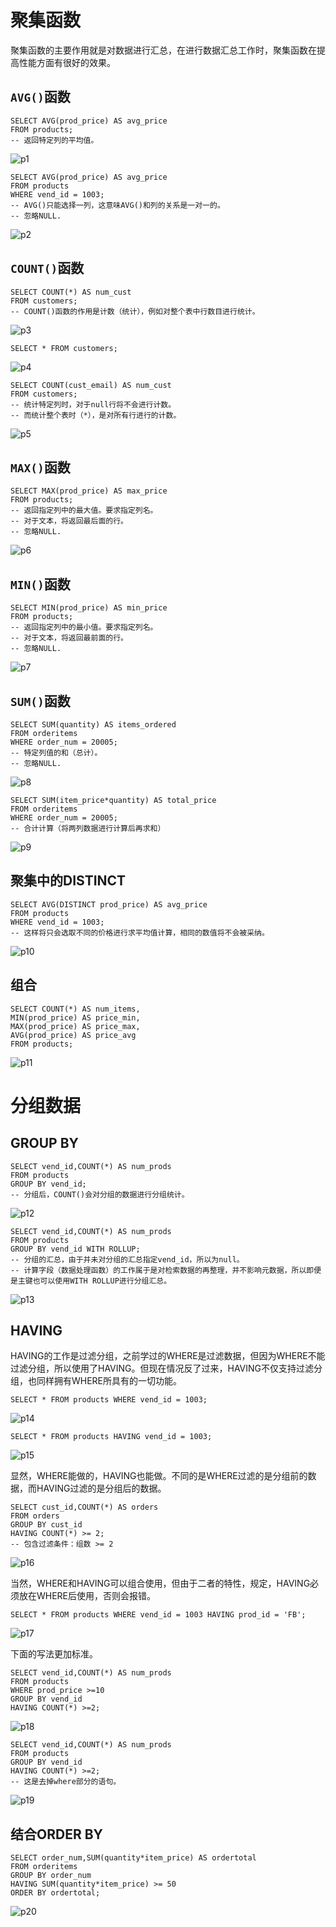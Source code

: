 # 聚集函数

聚集函数的主要作用就是对数据进行汇总，在进行数据汇总工作时，聚集函数在提高性能方面有很好的效果。

## `AVG()`函数

```mysql
SELECT AVG(prod_price) AS avg_price
FROM products;
-- 返回特定列的平均值。
```

![p1](images/p4_1.png)



```mysql
SELECT AVG(prod_price) AS avg_price
FROM products
WHERE vend_id = 1003;
-- AVG()只能选择一列，这意味AVG()和列的关系是一对一的。
-- 忽略NULL.
```

![p2](images/p4_2.png)



## `COUNT()`函数

```mysql
SELECT COUNT(*) AS num_cust
FROM customers;
-- COUNT()函数的作用是计数（统计），例如对整个表中行数目进行统计。
```

![p3](images/p4_3.png)



```mysql
SELECT * FROM customers;
```

![p4](images/p4_4.png)



```mysql
SELECT COUNT(cust_email) AS num_cust
FROM customers;
-- 统计特定列时，对于null行将不会进行计数。
-- 而统计整个表时（*），是对所有行进行的计数。
```

![p5](images/p4_5.png)



## `MAX()`函数

```mysql
SELECT MAX(prod_price) AS max_price
FROM products;
-- 返回指定列中的最大值。要求指定列名。
-- 对于文本，将返回最后面的行。
-- 忽略NULL.
```

![p6](images/p4_6.png)



## `MIN()`函数

```mysql
SELECT MIN(prod_price) AS min_price
FROM products;
-- 返回指定列中的最小值。要求指定列名。
-- 对于文本，将返回最前面的行。
-- 忽略NULL.
```

![p7](images/p4_7.png)



## `SUM()`函数

```mysql
SELECT SUM(quantity) AS items_ordered
FROM orderitems
WHERE order_num = 20005;
-- 特定列值的和（总计）。
-- 忽略NULL.
```

![p8](images/p4_8.png)



```mysql
SELECT SUM(item_price*quantity) AS total_price
FROM orderitems
WHERE order_num = 20005;
-- 合计计算（将两列数据进行计算后再求和）
```

![p9](images/p4_9.png)



## 聚集中的DISTINCT

```mysql
SELECT AVG(DISTINCT prod_price) AS avg_price
FROM products
WHERE vend_id = 1003;
-- 这样将只会选取不同的价格进行求平均值计算，相同的数值将不会被采纳。
```

![p10](images/p4_10.png)



## 组合

```mysql
SELECT COUNT(*) AS num_items,
MIN(prod_price) AS price_min,
MAX(prod_price) AS price_max,
AVG(prod_price) AS price_avg
FROM products;
```

![p11](images/p4_11.png)

# 分组数据

## GROUP BY

```mysql
SELECT vend_id,COUNT(*) AS num_prods
FROM products
GROUP BY vend_id;
-- 分组后，COUNT()会对分组的数据进行分组统计。
```

![p12](images/p4_12.png)



```mysql
SELECT vend_id,COUNT(*) AS num_prods
FROM products
GROUP BY vend_id WITH ROLLUP;
-- 分组的汇总，由于并未对分组的汇总指定vend_id，所以为null。
-- 计算字段（数据处理函数）的工作属于是对检索数据的再整理，并不影响元数据，所以即便是主键也可以使用WITH ROLLUP进行分组汇总。
```

![p13](images/p4_13.png)



## HAVING

HAVING的工作是过滤分组，之前学过的WHERE是过滤数据，但因为WHERE不能过滤分组，所以使用了HAVING。但现在情况反了过来，HAVING不仅支持过滤分组，也同样拥有WHERE所具有的一切功能。

```mysql
SELECT * FROM products WHERE vend_id = 1003;
```

![p14](images/p4_14.png)

```mysql
SELECT * FROM products HAVING vend_id = 1003;
```

![p15](images/p4_15.png)

显然，WHERE能做的，HAVING也能做。不同的是WHERE过滤的是分组前的数据，而HAVING过滤的是分组后的数据。

```mysql
SELECT cust_id,COUNT(*) AS orders
FROM orders
GROUP BY cust_id
HAVING COUNT(*) >= 2;
-- 包含过滤条件：组数 >= 2
```

![p16](images/p4_16.png)

当然，WHERE和HAVING可以组合使用，但由于二者的特性，规定，HAVING必须放在WHERE后使用，否则会报错。

```mysql
SELECT * FROM products WHERE vend_id = 1003 HAVING prod_id = 'FB';
```

![p17](images/p4_17.png)

下面的写法更加标准。

```mysql
SELECT vend_id,COUNT(*) AS num_prods
FROM products
WHERE prod_price >=10
GROUP BY vend_id
HAVING COUNT(*) >=2;
```

![p18](images/p4_18.png)

```mysql
SELECT vend_id,COUNT(*) AS num_prods
FROM products
GROUP BY vend_id
HAVING COUNT(*) >=2;
-- 这是去掉where部分的语句。
```

![p19](images/p4_19.png)



## 结合ORDER BY

```mysql
SELECT order_num,SUM(quantity*item_price) AS ordertotal
FROM orderitems
GROUP BY order_num
HAVING SUM(quantity*item_price) >= 50
ORDER BY ordertotal;
```

![p20](images/p4_20.png)

